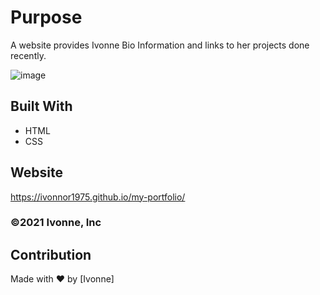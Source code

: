 # Purpose
A website provides Ivonne Bio Information and links to her projects done recently.  

![image](https://user-images.githubusercontent.com/88918693/131871065-6a98ac0d-c20e-40d0-b4f2-ba696508681d.png)




## Built With
* HTML
* CSS

## Website
https://ivonnor1975.github.io/my-portfolio/

### ©️2021 Ivonne, Inc 

## Contribution
Made with ❤️ by [Ivonne]
